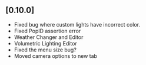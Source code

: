 ## [0.10.0]
* Fixed bug where custom lights have incorrect color.
* Fixed PopID assertion error
* Weather Changer and Editor
* Volumetric Lighting Editor
* Fixed the menu size bug?
* Moved camera options to new tab
